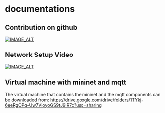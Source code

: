 # documentations

## Contribution on github

[![IMAGE_ALT](https://img.youtube.com/vi/ofA7vt0akt8/0.jpg)](https://youtu.be/ofA7vt0akt8)

## Network Setup Video

[![IMAGE_ALT](https://img.youtube.com/vi/uVYY5LiobEM/0.jpg)](https://youtu.be/uVYY5LiobEM)

## Virtual machine with mininet and mqtt

The virtual machine that contains the mininet and the mqtt components can be downloaded from: https://drive.google.com/drive/folders/1TYkj-6eeRgOPq-Uw7VloyoGS9tJ9iR7c?usp=sharing